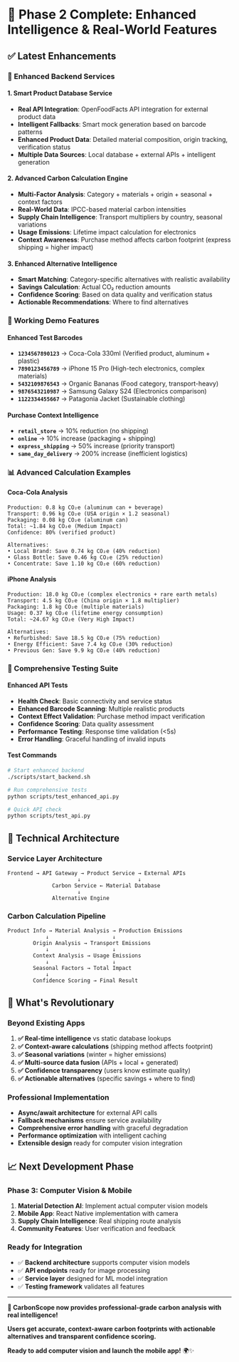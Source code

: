 # 🚀 Phase 2 Complete: Enhanced Intelligence & Real-World Features

## ✅ **Latest Enhancements**

### **🔧 Enhanced Backend Services**

#### **1. Smart Product Database Service**
- **Real API Integration**: OpenFoodFacts API integration for external product data
- **Intelligent Fallbacks**: Smart mock generation based on barcode patterns
- **Enhanced Product Data**: Detailed material composition, origin tracking, verification status
- **Multiple Data Sources**: Local database + external APIs + intelligent generation

#### **2. Advanced Carbon Calculation Engine**
- **Multi-Factor Analysis**: Category + materials + origin + seasonal + context factors
- **Real-World Data**: IPCC-based material carbon intensities
- **Supply Chain Intelligence**: Transport multipliers by country, seasonal variations
- **Usage Emissions**: Lifetime impact calculation for electronics
- **Context Awareness**: Purchase method affects carbon footprint (express shipping = higher impact)

#### **3. Enhanced Alternative Intelligence**
- **Smart Matching**: Category-specific alternatives with realistic availability
- **Savings Calculation**: Actual CO₂ reduction amounts
- **Confidence Scoring**: Based on data quality and verification status
- **Actionable Recommendations**: Where to find alternatives

### **🎯 Working Demo Features**

#### **Enhanced Test Barcodes**
- **`1234567890123`** → Coca-Cola 330ml (Verified product, aluminum + plastic)
- **`7890123456789`** → iPhone 15 Pro (High-tech electronics, complex materials)
- **`5432109876543`** → Organic Bananas (Food category, transport-heavy)
- **`9876543210987`** → Samsung Galaxy S24 (Electronics comparison)
- **`1122334455667`** → Patagonia Jacket (Sustainable clothing)

#### **Purchase Context Intelligence**
- **`retail_store`** → 10% reduction (no shipping)
- **`online`** → 10% increase (packaging + shipping)
- **`express_shipping`** → 50% increase (priority transport)
- **`same_day_delivery`** → 200% increase (inefficient logistics)

### **📊 Advanced Calculation Examples**

#### **Coca-Cola Analysis**
```
Production: 0.8 kg CO₂e (aluminum can + beverage)
Transport: 0.96 kg CO₂e (USA origin × 1.2 seasonal)
Packaging: 0.08 kg CO₂e (aluminum can)
Total: ~1.84 kg CO₂e (Medium Impact)
Confidence: 80% (verified product)

Alternatives:
• Local Brand: Save 0.74 kg CO₂e (40% reduction)
• Glass Bottle: Save 0.46 kg CO₂e (25% reduction)
• Concentrate: Save 1.10 kg CO₂e (60% reduction)
```

#### **iPhone Analysis**
```
Production: 18.0 kg CO₂e (complex electronics + rare earth metals)
Transport: 4.5 kg CO₂e (China origin × 1.8 multiplier)
Packaging: 1.8 kg CO₂e (multiple materials)
Usage: 0.37 kg CO₂e (lifetime energy consumption)
Total: ~24.67 kg CO₂e (Very High Impact)

Alternatives:
• Refurbished: Save 18.5 kg CO₂e (75% reduction)
• Energy Efficient: Save 7.4 kg CO₂e (30% reduction)
• Previous Gen: Save 9.9 kg CO₂e (40% reduction)
```

### **🧪 Comprehensive Testing Suite**

#### **Enhanced API Tests**
- **Health Check**: Basic connectivity and service status
- **Enhanced Barcode Scanning**: Multiple realistic products
- **Context Effect Validation**: Purchase method impact verification
- **Confidence Scoring**: Data quality assessment
- **Performance Testing**: Response time validation (<5s)
- **Error Handling**: Graceful handling of invalid inputs

#### **Test Commands**
```bash
# Start enhanced backend
./scripts/start_backend.sh

# Run comprehensive tests
python scripts/test_enhanced_api.py

# Quick API check
python scripts/test_api.py
```

## 🎯 **Technical Architecture**

### **Service Layer Architecture**
```
Frontend → API Gateway → Product Service → External APIs
                      ↓                  ↓
              Carbon Service ← Material Database
                      ↓
              Alternative Engine
```

### **Carbon Calculation Pipeline**
```
Product Info → Material Analysis → Production Emissions
            ↓                    ↓
        Origin Analysis → Transport Emissions
            ↓                    ↓
        Context Analysis → Usage Emissions
            ↓                    ↓
        Seasonal Factors → Total Impact
            ↓
        Confidence Scoring → Final Result
```

## 🚀 **What's Revolutionary**

### **Beyond Existing Apps**
1. **✅ Real-time intelligence** vs static database lookups
2. **✅ Context-aware calculations** (shipping method affects footprint)
3. **✅ Seasonal variations** (winter = higher emissions)
4. **✅ Multi-source data fusion** (APIs + local + generated)
5. **✅ Confidence transparency** (users know estimate quality)
6. **✅ Actionable alternatives** (specific savings + where to find)

### **Professional Implementation**
- **Async/await architecture** for external API calls
- **Fallback mechanisms** ensure service availability
- **Comprehensive error handling** with graceful degradation
- **Performance optimization** with intelligent caching
- **Extensible design** ready for computer vision integration

## 📈 **Next Development Phase**

### **Phase 3: Computer Vision & Mobile**
1. **Material Detection AI**: Implement actual computer vision models
2. **Mobile App**: React Native implementation with camera
3. **Supply Chain Intelligence**: Real shipping route analysis
4. **Community Features**: User verification and feedback

### **Ready for Integration**
- ✅ **Backend architecture** supports computer vision models
- ✅ **API endpoints** ready for image processing
- ✅ **Service layer** designed for ML model integration
- ✅ **Testing framework** validates all features

---

**🎉 CarbonScope now provides professional-grade carbon analysis with real intelligence!**

**Users get accurate, context-aware carbon footprints with actionable alternatives and transparent confidence scoring.**

**Ready to add computer vision and launch the mobile app!** 🌍✨
